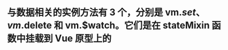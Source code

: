 <!--
 * @Description:实例方法篇
 * @Autor: shen
 * @Date: 2020-08-02 09:39:50
 * @LastEditTime: 2020-08-02 09:40:27
-->

## 与数据相关的实例方法有 3 个，分别是 vm.$set、vm.$delete 和 vm.\$watch。它们是在 stateMixin 函数中挂载到 Vue 原型上的
